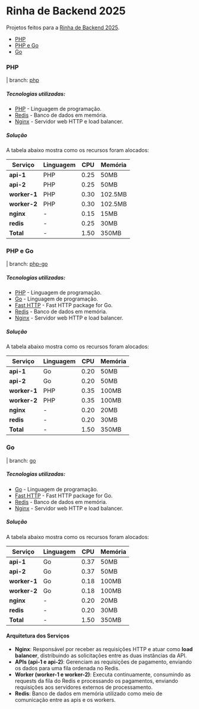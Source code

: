 # Rinha de Backend 2025

Projetos feitos para a [Rinha de Backend 2025](https://github.com/zanfranceschi/rinha-de-backend-2025).

- [PHP](https://github.com/flads/rinha25/tree/master?tab=readme-ov-file#php)
- [PHP e Go](https://github.com/flads/rinha25/tree/master?tab=readme-ov-file#php-e-go)
- [Go](https://github.com/flads/rinha25/tree/master?tab=readme-ov-file#go)

### PHP

| branch: [php](https://github.com/flads/rinha25/tree/php)

##### Tecnologias utilizadas:

* [PHP](https://www.php.net/releases/8.4/en.php) - Linguagem de programação.
* [Redis](https://redis.io/) - Banco de dados em memória.
* [Nginx](https://nginx.org/) - Servidor web HTTP e load balancer.

##### Solução

A tabela abaixo mostra como os recursos foram alocados:

| Serviço      | Linguagem | CPU  | Memória   |
|--------------|-----------|------|-----------|
| **api-1**    | PHP       | 0.25 | 50MB      |
| **api-2**    | PHP       | 0.25 | 50MB      |
| **worker-1** | PHP       | 0.30 | 102.5MB   |
| **worker-2** | PHP       | 0.30 | 102.5MB   |
| **nginx**    | -         | 0.15 | 15MB      |
| **redis**    | -         | 0.25 | 30MB      |
| **Total**    | -         | 1.50 | 350MB     |

### PHP e Go

| branch: [php-go](https://github.com/flads/rinha25/tree/php-go)

##### Tecnologias utilizadas:

* [PHP](https://www.php.net/releases/8.4/en.php) - Linguagem de programação.
* [Go](https://go.dev/) - Linguagem de programação.
* [Fast HTTP](https://github.com/valyala/fasthttp) - Fast HTTP package for Go.
* [Redis](https://redis.io/) - Banco de dados em memória.
* [Nginx](https://nginx.org/) - Servidor web HTTP e load balancer.

##### Solução

A tabela abaixo mostra como os recursos foram alocados:

| Serviço      | Linguagem | CPU  | Memória   |
|--------------|-----------|------|-----------|
| **api-1**    | Go        | 0.20 | 50MB      |
| **api-2**    | Go        | 0.20 | 50MB      |
| **worker-1** | PHP       | 0.35 | 100MB     |
| **worker-2** | PHP       | 0.35 | 100MB     |
| **nginx**    | -         | 0.20 | 20MB      |
| **redis**    | -         | 0.20 | 30MB      |
| **Total**    | -         | 1.50 | 350MB     |

### Go

| branch: [go](https://github.com/flads/rinha25/tree/go)

##### Tecnologias utilizadas:

* [Go](https://go.dev/) - Linguagem de programação.
* [Fast HTTP](https://github.com/valyala/fasthttp) - Fast HTTP package for Go.
* [Redis](https://redis.io/) - Banco de dados em memória.
* [Nginx](https://nginx.org/) - Servidor web HTTP e load balancer.

##### Solução

A tabela abaixo mostra como os recursos foram alocados:

| Serviço      | Linguagem | CPU  | Memória   |
|--------------|-----------|------|-----------|
| **api-1**    | Go        | 0.37 | 50MB      |
| **api-2**    | Go        | 0.37 | 50MB      |
| **worker-1** | Go        | 0.18 | 100MB     |
| **worker-2** | Go        | 0.18 | 100MB     |
| **nginx**    | -         | 0.20 | 20MB      |
| **redis**    | -         | 0.20 | 30MB      |
| **Total**    | -         | 1.50 | 350MB     |

#### Arquitetura dos Serviços

- **Nginx**: Responsável por receber as requisições HTTP e atuar como **load balancer**, distribuindo as solicitações entre as duas instâncias da API.
- **APIs (api-1 e api-2)**: Gerenciam as requisições de pagamento, enviando os dados para uma fila ordenada no Redis.
- **Worker (worker-1 e worker-2)**: Executa continuamente, consumindo as requests da fila do Redis e processando os pagamentos, enviando requisições aos servidores externos de processamento.
- **Redis**: Banco de dados em memória utilizado como meio de comunicação entre as apis e os workers.
